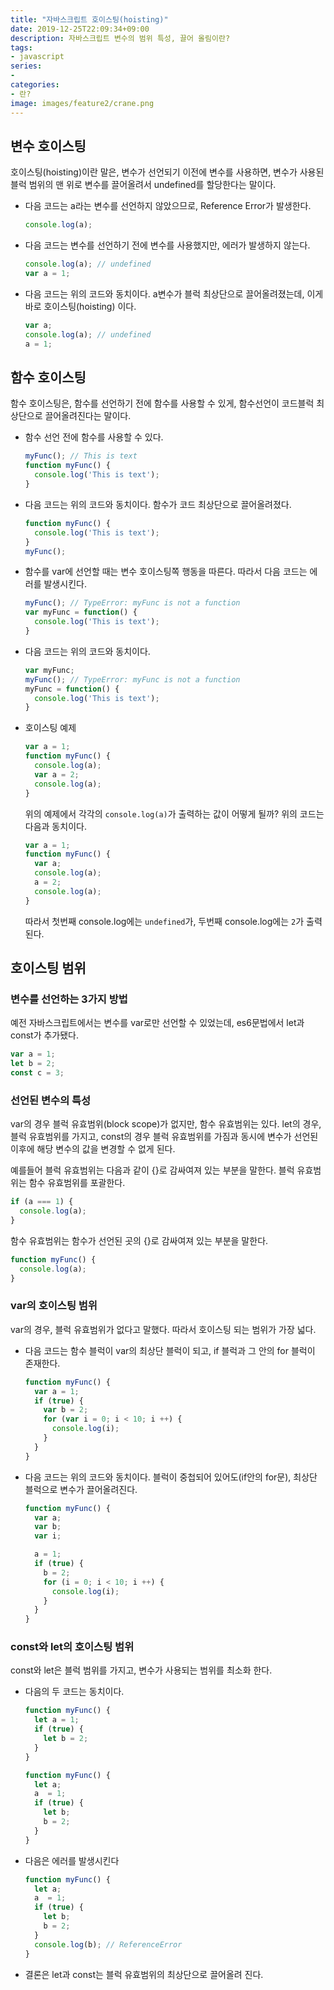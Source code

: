 ```yaml
---
title: "자바스크립트 호이스팅(hoisting)"
date: 2019-12-25T22:09:34+09:00
description: 자바스크립트 변수의 범위 특성, 끌어 올림이란?
tags:
- javascript
series:
- 
categories:
- 란?
image: images/feature2/crane.png
---
```


## 변수 호이스팅

호이스팅(hoisting)이란 말은, 변수가 선언되기 이전에 변수를 사용하면, 변수가 사용된 블럭 범위의 맨 위로 변수를 끌어올려서 undefined를 할당한다는 말이다.

- 다음 코드는 a라는 변수를 선언하지 않았으므로, Reference Error가 발생한다.

    ```javascript
    console.log(a);
    ```

- 다음 코드는 변수를 선언하기 전에 변수를 사용했지만, 에러가 발생하지 않는다.

    ```javascript
    console.log(a); // undefined
    var a = 1;
    ```

- 다음 코드는 위의 코드와 동치이다. a변수가 블럭 최상단으로 끌어올려졌는데, 이게 바로 호이스팅(hoisting) 이다.

    ```javascript
    var a;
    console.log(a); // undefined
    a = 1;
    ```

## 함수 호이스팅

함수 호이스팅은, 함수를 선언하기 전에 함수를 사용할 수 있게, 함수선언이 코드블럭 최상단으로 끌어올려진다는 말이다.

- 함수 선언 전에 함수를 사용할 수 있다.

    ```javascript
    myFunc(); // This is text
    function myFunc() {
      console.log('This is text');
    }
    ```

- 다음 코드는 위의 코드와 동치이다. 함수가 코드 최상단으로 끌어올려졌다.

    ```javascript
    function myFunc() {
      console.log('This is text');
    }
    myFunc();
    ```

- 함수를 var에 선언할 때는 변수 호이스팅쪽 행동을 따른다. 따라서 다음 코드는 에러를 발생시킨다.

    ```javascript
    myFunc(); // TypeError: myFunc is not a function
    var myFunc = function() {
      console.log('This is text');
    }
    ```

- 다음 코드는 위의 코드와 동치이다.

    ```javascript
    var myFunc;
    myFunc(); // TypeError: myFunc is not a function
    myFunc = function() {
      console.log('This is text');
    }
    ```

- 호이스팅 예제

    ```javascript
    var a = 1;
    function myFunc() {
      console.log(a);
      var a = 2;
      console.log(a);
    }
    ```

    위의 예제에서 각각의 `console.log(a)`가 출력하는 값이 어떻게 될까? 위의 코드는 다음과 동치이다.

    ```javascript
    var a = 1;
    function myFunc() {
      var a;
      console.log(a);
      a = 2;
      console.log(a);
    }
    ```

    따라서 첫번째 console.log에는 `undefined`가, 두번째 console.log에는 `2`가 출력된다.

## 호이스팅 범위

### 변수를 선언하는 3가지 방법

예전 자바스크립트에서는 변수를 var로만 선언할 수 있었는데, es6문법에서 let과 const가 추가됐다.

```javascript
var a = 1;
let b = 2;
const c = 3;
```

### 선언된 변수의 특성

var의 경우 블럭 유효범위(block scope)가 없지만, 함수 유효범위는 있다. let의 경우, 블럭 유효범위를 가지고, const의 경우 블럭 유효범위를 가짐과 동시에 변수가 선언된 이후에 해당 변수의 값을 변경할 수 없게 된다.

예를들어 블럭 유효범위는 다음과 같이 {}로 감싸여져 있는 부분을 말한다. 블럭 유효범위는 함수 유효범위를 포괄한다.

```javascript
if (a === 1) {
  console.log(a);
}
```

함수 유효범위는 함수가 선언된 곳의 {}로 감싸여져 있는 부분을 말한다.

```javascript
function myFunc() {
  console.log(a);
}
```

### var의 호이스팅 범위

var의 경우, 블럭 유효범위가 없다고 말했다. 따라서 호이스팅 되는 범위가 가장 넓다.

- 다음 코드는 함수 블럭이 var의 최상단 블럭이 되고, if 블럭과 그 안의 for 블럭이 존재한다.

    ```javascript
    function myFunc() {
      var a = 1;
      if (true) {
        var b = 2;
        for (var i = 0; i < 10; i ++) {
          console.log(i);
        }
      }
    }
    ```

- 다음 코드는 위의 코드와 동치이다. 블럭이 중첩되어 있어도(if안의 for문), 최상단 블럭으로 변수가 끌어올려진다.

    ```javascript
    function myFunc() {
      var a;
      var b;
      var i;

      a = 1;
      if (true) {
        b = 2;
        for (i = 0; i < 10; i ++) {
          console.log(i);
        }
      }
    }
    ```

### const와 let의 호이스팅 범위

const와 let은 블럭 범위를 가지고, 변수가 사용되는 범위를 최소화 한다.

- 다음의 두 코드는 동치이다.

    ```javascript
    function myFunc() {
      let a = 1;
      if (true) {
        let b = 2;
      }
    }
    ```

    ```javascript
    function myFunc() {
      let a;
      a  = 1;
      if (true) {
        let b;
        b = 2;
      }
    }
    ```

- 다음은 에러를 발생시킨다

    ```javascript
    function myFunc() {
      let a;
      a  = 1;
      if (true) {
        let b;
        b = 2;
      }
      console.log(b); // ReferenceError
    }
    ```

- 결론은 let과 const는 블럭 유효범위의 최상단으로 끌어올려 진다.